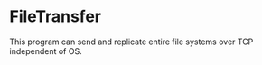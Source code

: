 # FileTransfer

This program can send and replicate entire file systems over TCP independent of OS.
